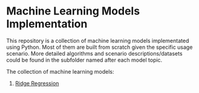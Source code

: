 # Machine Learning Models Implementation
This repository is a collection of machine learning models implementated using Python. Most of them are built from scratch given the specific usage scenario. More detailed algorithms and scenario descriptions/datasets could be found in the subfolder named after each model topic.

The collection of machine learning models:
1. [Ridge Regression](/Ridge-Regression/README.md)